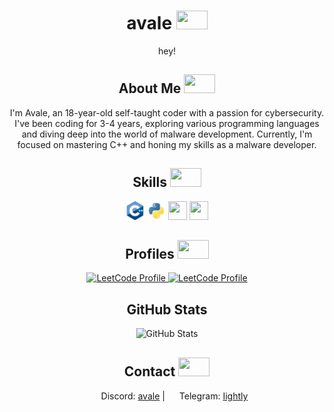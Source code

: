 <div align="center">

# avale <img src="https://i.pinimg.com/564x/d7/fc/2b/d7fc2bea0f0096a490da51544a1af6b6.jpg" width = "50" height = "30"/>
hey!

## About Me <img src="https://i.pinimg.com/474x/49/20/41/4920418bda4e8898a226c2e6fd772d39.jpg" width = "50" height = "30"/>

I'm Avale, an 18-year-old self-taught coder with a passion for cybersecurity. I've been coding for 3-4 years, exploring various programming languages and diving deep into the world of malware development. Currently, I'm focused on mastering C++ and honing my skills as a malware developer.

## Skills <img src="https://p7.hiclipart.com/preview/41/950/365/smiley-emoji-emoticon-study-skills-smiley.jpg" width = "50" height = "30"/>
<img src="https://raw.githubusercontent.com/devicons/devicon/master/icons/cplusplus/cplusplus-original.svg" alt="C++" width="30" height="30"/>
<img src="https://raw.githubusercontent.com/devicons/devicon/master/icons/python/python-original.svg" alt="Python" width="30" height="30"/>
<img src = "https://cdn.iconscout.com/icon/free/png-256/free-powershell-3521649-2945093.png" width = "30" height = "30"/>
<img src = "https://cdn.icon-icons.com/icons2/2699/PNG/512/nim_lang_logo_icon_169912.png" width = "30" height = "30"/>

## Profiles <img src="https://2.bp.blogspot.com/-R4NBoev5Sss/V-f_OWHA-1I/AAAAAAAATGM/jwlmooy9M7UwK4PY5IYonXqJ7FDcOT8ugCLcB/s1600/big-grin-smiley.png" width = "50" height = "30"/>
<a href="https://leetcode.com/u/a_v_a_l_e/">
  <img src="https://camo.githubusercontent.com/a3517834fa1e95f54f3347f449a4886b215f2881860a8d51ae6d510925f909f5/68747470733a2f2f696d672e736869656c64732e696f2f62616467652f6c656574636f64652d3432383566343f7374796c653d666f722d7468652d6261646765266c6f676f3d6c656574636f6465266c6f676f436f6c6f723d313532633531" alt="LeetCode Profile" width="100" height="30">
</a>
<a href="https://dev.to/avale">
  <img src="https://camo.githubusercontent.com/7d4d014e8145eae5a02b7c90c5b4f4d3ce2953762072b58e3930a7a365d345e2/68747470733a2f2f696d672e736869656c64732e696f2f62616467652f646576207c20636f6d6d2e2d3135326335313f7374796c653d666f722d7468652d6261646765266c6f676f3d6465762e746f266c6f676f436f6c6f723d343238356634" alt="LeetCode Profile" width="100" height="30">
</a>


## GitHub Stats
![GitHub Stats](https://github-readme-stats.vercel.app/api?username=ki77ens&show_icons=true&theme=dark)

## Contact <img src="https://encrypted-tbn0.gstatic.com/images?q=tbn:ANd9GcQrGhb0JHr8aFJZE0wCZF9MbFQis5t71SVZyw&s" width = "50" height = "30"/>

<img src = "https://user-images.githubusercontent.com/63065397/178047982-91863239-5cc3-467f-a988-63ce8673791e.png" width = "20" height = "15"/> Discord: [avale](https://discord.com/users/1230862608265904139) |
<img src = "https://upload.wikimedia.org/wikipedia/commons/thumb/8/82/Telegram_logo.svg/2048px-Telegram_logo.svg.png" width = "15" height = "15"/> Telegram: [Iightly](https://t.me/Iightly)

</div>

